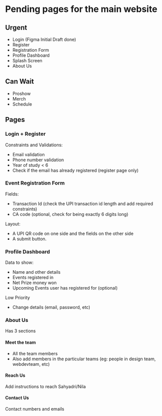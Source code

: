 # Pending pages for the main website
## Urgent
- Login (Figma Initial Draft done)
- Register
- Registration Form
- Profile Dashboard
- Splash Screen
- About Us
## Can Wait
- Proshow
- Merch
- Schedule
## Pages
### Login + Register
Constraints and Validations:

- Email validation
- Phone number validation
- Year of study < 6
- Check if the email has already registered (register page only)
### Event Registration Form
Fields:

- Transaction Id (check the UPI transaction id length and add required constraints)
- CA code (optional, check for being exactly 6 digits long)

Layout:
- A UPI QR code on one side and the fields on the other side
- A submit button.
### Profile Dashboard
Data to show:
- Name and other details
- Events registered in
- Net Prize money won
- Upcoming Events user has registered for (optional)

Low Priority

- Change details (email, password, etc)
### About Us
Has 3 sections
#### Meet the team
- All the team members
- Also add members in the particular teams (eg: people in design team, webdevteam, etc)
#### Reach Us
Add instructions to reach Sahyadri/Nila
#### Contact Us
Contact numbers and emails